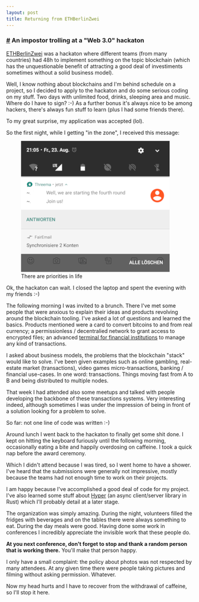 ```yaml
---
layout: post
title: Returning from ETHBerlinZwei
---
```


### <a id="part_1" href="#part_1" class="header-anchor">#</a> An impostor trolling at a "Web 3.0" hackaton

[ETHBerlinZwei](https://ethberlinzwei.com) was a hackaton where different teams (from many countries) had 48h to implement something on the topic blockchain (which has the unquestionable benefit of attracting a good deal of investiments sometimes without a solid business model).

Well, I know nothing about blockchains and I'm behind schedule on a project, so I decided to apply to the hackaton and do some serious coding on my stuff. Two days with unlimited food, drinks, sleeping area and music. Where do I have to sign? :-) As a further bonus it's always nice to be among hackers, there's always fun stuff to learn (plus I had some friends there).

To my great surprise, my application was accepted (lol).

So the first night, while I getting "in the zone", I received this message:

<figure>
    <img src="/assets/joinus.png">
    <figcaption>There are priorities in life</figcaption>
</figure>

Ok, the hackaton can wait. I closed the laptop and spent the evening with my friends :-)

The following morning I was invited to a brunch. There I've met some people that were anxious to explain their ideas and products revolving around the blockchain tooling. I've asked a lot of questions and learned the basics. Products mentioned were a card to convert bitcoins to and from real currency; a permissionless / decentralied network to grant access to encrypted files; an advanced [terminal for financial institutions](https://alacris.io) to manage any kind of transactions.

I asked about business models, the problems that the blockchain "stack" would like to solve. I've been given examples such as online gambling, real-estate market (transactions), video games micro-transactions, banking / financial use-cases. In one word: transactions. Things moving fast from A to B and being distributed to multiple nodes.

That week I had attended also some meetups and talked with people developing the backbone of these transactions systems. Very interesting indeed, although sometimes I was under the impression of being in front of a solution looking for a problem to solve.

So far: not one line of code was written :-)

Around lunch I went back to the hackaton to finally get some shit done. I kept on hitting the keyboard furiously until the following morning, occasionally eating a bite and happily overdosing on caffeine. I took a quick nap before the award ceremony.

Which I didn't attend because I was tired, so I went home to have a shower. I've heard that the submissions were generally not impressive, mostly because the teams had not enough time to work on their projects.

I am happy because I've accomplished a good deal of code for my project. I've also learned some stuff about [Hyper](https://hyper.rs) (an async client/server library in Rust) which I'll probably detail at a later stage.

The organization was simply amazing. During the night, volunteers filled the fridges with beverages and on the tables there were always something to eat. During the day meals were good. Having done some work in conferences I incredibly appreciate the invisible work that these people do.

**At you next conference, don't forget to stop and thank a random person that is working there.** You'll make that person happy.

I only have a small complaint: the policy about photos was not respected by many attendees. At any given time there were people taking pictures and filming without asking permission. Whatever.

Now my head hurts and I have to recover from the withdrawal of caffeine, so I'll stop it here.
